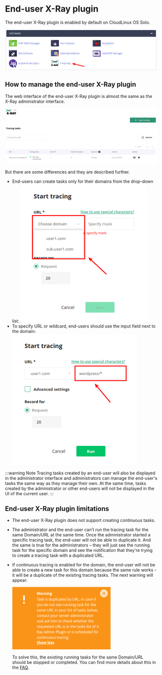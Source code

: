 # End-user X-Ray plugin

The end-user X-Ray plugin is enabled by default on CloudLinux OS Solo.

![](/solo_XRayEndUserPluginUIIcon.png)

## How to manage the end-user X-Ray plugin

The web interface of the end-user X-Ray plugin is almost the same as the X-Ray administrator interface.

![](/XRayEndUserUI.png)

But there are some differences and they are described further.

* End-users can create tasks only for their domains from the drop-down list:
  ![](/XRayEndUserUIStart.png)
* To specify URL or wildcard, end-users should use the input field next to the domain:
  ![](/XRayEndUserUiSpecifyURL.png)

:::warning Note
Tracing tasks created by an end-user will also be displayed in the administrator interface and administrators can manage
the end-user's tasks the same way as they manage their own. At the same time, tasks created by the administrator or
other end-users will not be displayed in the UI of the current user.
:::

## End-user X-Ray plugin limitations

* The end-user X-Ray plugin does not support creating continuous tasks.
* The administrator and the end-user can’t run the tracing task for the same Domain/URL at the same time. Once the
  administrator started a specific tracing task, the end-user will not be able to duplicate it. And the same is true for
  the administrators – they will just see the running task for the specific domain and see the notification that they're
  trying to create a tracing task with a duplicated URL.
* If continuous tracing is enabled for the domain, the end-user will not be able to create a new task for this domain
  because the same rule works - it will be a duplicate of the existing tracing tasks. The next warning will appear:

  ![](/XRayEndUserUIWarning.png)

  To solve this, the existing running tasks for the same Domain/URL should be stopped or completed. You can find more
  details about this in
  the [FAQ](https://docs.solo.cloudlinux.com/manager/#what-should-i-do-if-i-see-the-warning-task-is-duplicated-by-url).
